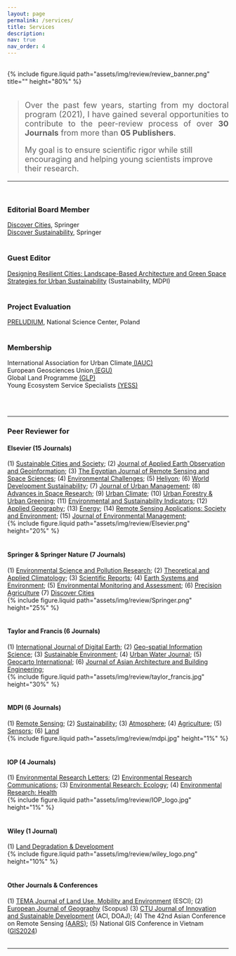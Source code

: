 ```yaml
---
layout: page
permalink: /services/
title: Services
description: 
nav: true
nav_order: 4
---
```


<br>

<div class="row">
    <div class="col-sm mt-3 mt-md-0">
        {% include figure.liquid path="assets/img/review/review_banner.png" title="" height="80%" %}
    </div>
</div>

<br>

> <p style="font-size: 18px; text-align: justify"> Over the past few years, starting from my doctoral program (2021), I have gained several opportunities to contribute to the peer-review process of over <b>30 Journals</b> from more than <b>05 Publishers</b>. </p>
> <p style="font-size: 18px; text-algin: justify"> My goal is to ensure scientific rigor while still encouraging and helping young scientists improve their research. </p>



<hr>
<br>


### **Editorial Board Member**

<a href="https://link.springer.com/journal/44327/editorial-board">Discover Cities</a>, Springer<br>
<a href="https://link.springer.com/journal/43621/editorial-board">Discover Sustainability</a>, Springer<br>
<br>

### **Guest Editor**
<a href="https://www.mdpi.com/journal/sustainability/special_issues/5F78LD3752">Designing Resilient Cities: Landscape-Based Architecture and Green Space Strategies for Urban Sustainability</a> (Sustainability, MDPI)<br>
<br>

### **Project Evaluation**

<a href="https://www.ncn.gov.pl/en/finansowanie-nauki/konkursy/typy/2">PRELUDIUM</a>, National Science Center, Poland 
<br>
<br>

### **Membership**

International Association for Urban Climate<a href="https://urban-climate.org/"> (IAUC)</a><br>
European Geosciences Union<a href="https://www.egu.eu//"> (EGU)</a><br>
Global Land Programme <a href="https://glp.earth/users/trong-can-nguyen"> (GLP) </a><br>
Young Ecosystem Service Specialists <a href="https://www.es-partnership.org/services/networking/young-es-specialists-yess/"> (YESS)</a>


<br>
<br>

<hr>

### **Peer Reviewer for**

<div class="row">
    <div class="col-sm-8 mt-3 mt-md-0">
    <h4>Elsevier (15 Journals)</h4>
        (1) <a href="https://www.sciencedirect.com/journal/sustainable-cities-and-society">Sustainable Cities and Society</a>; 
        (2) <a href="https://www.journals.elsevier.com/international-journal-of-applied-earth-observation-and-geoinformation">Journal of Applied Earth Observation and Geoinformation</a>; 
        (3) <a href="https://www.sciencedirect.com/journal/the-egyptian-journal-of-remote-sensing-and-space-sciences">The Egyptian Journal of Remote Sensing and Space Sciences</a>; 
        (4) <a href="https://www.journals.elsevier.com/environmental-challenges">Environmental Challenges</a>; 
        (5) <a href="https://www.cell.com/heliyon/home">Heliyon</a>; 
        (6) <a href="https://www.sciencedirect.com/journal/world-development-sustainability">World Development Sustainability</a>; 
        (7) <a href="https://www.sciencedirect.com/journal/journal-of-urban-management">Journal of Urban Management</a>; 
        (8) <a href="https://www.sciencedirect.com/journal/advances-in-space-research">Advances in Space Research</a>; 
        (9) <a href="https://www.sciencedirect.com/journal/urban-climate">Urban Climate</a>; 
        (10) <a href="https://www.sciencedirect.com/journal/urban-forestry-and-urban-greening">Urban Forestry & Urban Greening</a>; 
        (11) <a href="https://www.sciencedirect.com/journal/environmental-and-sustainability-indicators">Environmental and Sustainability Indicators</a>;
        (12) <a href="https://www.sciencedirect.com/journal/applied-geography">Applied Geography</a>;
        (13) <a href="https://www.sciencedirect.com/journal/energy">Energy</a>;
        (14) <a href="https://www.sciencedirect.com/journal/remote-sensing-applications-society-and-environment">Remote Sensing Applications: Society and Environment</a>;
        (15) <a href="https://www.sciencedirect.com/journal/journal-of-environmental-management">Journal of Environmental Management</a>;
    </div>
    <div class="col-sm-4 mt-3 mt-md-0">    
        {% include figure.liquid path="assets/img/review/Elsevier.png" height="20%" %}
    </div>
</div>

<br>

<div class="row">
    <div class="col-sm-8 mt-3 mt-md-0">
        <h4>Springer & Springer Nature (7 Journals)</h4>
        (1) <a href="https://www.springer.com/journal/11356">Environmental Science and Pollution Research</a>; 
        (2) <a href="https://link.springer.com/journal/704">Theoretical and Applied Climatology</a>; 
        (3) <a href="https://www.nature.com/srep/">Scientific Reports</a>; 
        (4) <a href="https://link.springer.com/journal/41748">Earth Systems and Environment</a>; 
        (5) <a href="https://link.springer.com/journal/10661">Environmental Monitoring and Assessment</a>; 
        (6) <a href="https://link.springer.com/journal/11119">Precision Agriculture</a> 
        (7) <a href="https://link.springer.com/journal/44327">Discover Cities</a>      
    </div>
    <div class="col-sm-4 mt-3 mt-md-0">    
        {% include figure.liquid path="assets/img/review/Springer.png" height="25%" %}
    </div>
</div>

<br>

<div class="row">
    <div class="col-sm-8 mt-3 mt-md-0">
       <h4>Taylor and Francis (6 Journals)</h4>
        (1) <a href="https://www.tandfonline.com/journals/tjde20">International Journal of Digital Earth</a>; 
        (2) <a href="https://www.tandfonline.com/journals/tgsi20">Geo-spatial Information Science</a>;
        (3) <a href="https://www.tandfonline.com/journals/oaes21">Sustainable Environment</a>;
        (4) <a href="https://www.tandfonline.com/journals/nurw20">Urban Water Journal</a>;
        (5) <a href="https://www.tandfonline.com/journals/tgei20">Geocarto International</a>;
        (6) <a href="https://www.tandfonline.com/journals/tabe20">Journal of Asian Architecture and Building Engineering</a>;
    </div>
    <div class="col-sm-4 mt-3 mt-md-0">    
        {% include figure.liquid path="assets/img/review/taylor_francis.jpg" height="30%" %}
    </div>
</div>

<br>

<div class="row">
    <div class="col-sm-8 mt-3 mt-md-0">
       <h4>MDPI (6 Journals)</h4>
        (1) <a href="https://www.mdpi.com/journal/remotesensing">Remote Sensing</a>; 
        (2) <a href="https://www.mdpi.com/journal/sustainability">Sustainability</a>; 
        (3) <a href="https://www.mdpi.com/journal/atmosphere">Atmosphere</a>; 
        (4) <a href="https://www.mdpi.com/journal/agriculture">Agriculture</a>; 
        (5) <a href="https://www.mdpi.com/journal/sensors">Sensors</a>;
        (6) <a href="https://www.mdpi.com/journal/land">Land</a>
    </div>
    <div class="col-sm-4 mt-3 mt-md-0">    
        {% include figure.liquid path="assets/img/review/mdpi.jpg" height="1%" %}
    </div>
</div>

<br>

<div class="row">
    <div class="col-sm-8 mt-3 mt-md-0">
       <h4>IOP (4 Journals)</h4>
        (1) <a href="https://iopscience.iop.org/journal/1748-9326">Environmental Research Letters</a>; 
        (2) <a href="https://iopscience.iop.org/journal/2515-7620">Environmental Research Communications</a>; 
        (3) <a href="https://iopscience.iop.org/journal/2752-664X">Environmental Research: Ecology</a>;  
        (4) <a href="https://iopscience.iop.org/journal/2752-5309">Environmental Research: Health</a> 
    </div>
    <div class="col-sm-4 mt-3 mt-md-0">    
        {% include figure.liquid path="assets/img/review/IOP_logo.jpg" height="1%" %}
    </div>
</div>

<br>

<div class="row">
    <div class="col-sm-8 mt-3 mt-md-0">
       <h4>Wiley (1 Journal)</h4>
        (1) <a href="https://onlinelibrary.wiley.com/journal/1099145X">Land Degradation & Development</a>
    </div>
    <div class="col-sm-4 mt-3 mt-md-0">    
        {% include figure.liquid path="assets/img/review/wiley_logo.png" height="10%" %}
    </div>
</div>

<br>

<div class="row">
    <div class="col-sm-8 mt-3 mt-md-0">
       <h4>Other Journals & Conferences</h4>
        (1) <a href="http://www.serena.unina.it/index.php/tema/">TEMA Journal of Land Use, Mobility and Environment</a> (ESCI); 
        (2) <a href="https://www.eurogeojournal.eu/index.php/egj/index">European Journal of Geography</a> (Scopus)
        (3) <a href="https://ctujs.ctu.edu.vn/index.php/ctujs/index">CTU Journal of Innovation and Sustainable Development</a> (ACI, DOAJ); 
        (4) The 42nd Asian Conference on Remote Sensing <a href="https://a-a-r-s.org/">(AARS)</a>; 
        (5) National GIS Conference in Vietnam (<a href="https://gis2024.ctu.edu.vn/">GIS2024</a>)
    </div>
    <div class="col-sm-4 mt-3 mt-md-0">    
    </div>
</div>


<br>

<hr>

